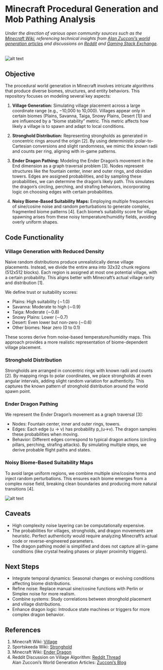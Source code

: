 # Minecraft Procedural Generation and Mob Pathing Analysis
###### Under the direction of various open community sources such as the [Minecraft Wiki](https://minecraft.wiki/), referencing technical insights from [Alan Zucconi’s world generation articles](https://www.alanzucconi.com/2022/06/05/minecraft-world-generation/) and discussions on [Reddit](https://www.reddit.com/r/Minecraft/) and [Gaming Stack Exchange](https://gaming.stackexchange.com/).

![alt text](Plots/VillageDistribution.png "Sample Village Distribution in the Overworld")

## Objective

The procedural world generation in Minecraft involves intricate algorithms that produce diverse biomes, structures, and entity behaviors. This repository focuses on modeling several key aspects:

1. **Village Generation:** Simulating village placement across a large coordinate range (e.g., −10,000 to 10,000). Villages appear only in certain biomes (Plains, Savanna, Taiga, Snowy Plains, Desert [1]) and are influenced by a “biome stability” metric. This metric affects how likely a village is to spawn and adapt to local conditions.

2. **Stronghold Distribution:** Representing strongholds as generated in concentric rings around the origin [2]. By using deterministic polar-to-Cartesian conversions and slight randomness, we mimic the known radii and counts per ring, aligning with in-game patterns.

3. **Ender Dragon Pathing:** Modeling the Ender Dragon’s movement in the End dimension as a graph traversal problem [3]. Nodes represent structures like the fountain center, inner and outer rings, and obsidian towers. Edges are assigned probabilities, and by sampling these probabilities, we can determine the dragon’s likely path. This simulates the dragon’s circling, perching, and strafing behaviors, incorporating logic on choosing edges with certain probabilities.

4. **Noisy Biome-Based Suitability Maps:** Employing multiple frequencies of sine/cosine noise and random perturbations to generate complex, fragmented biome patterns [4]. Each biome’s suitability score for village spawning arises from these noisy temperature/humidity fields, avoiding overly uniform shapes.

## Code Functionality

### Village Generation with Reduced Density

Naive random distributions produce unrealistically dense village placements. Instead, we divide the entire area into 32x32 chunk regions (512x512 blocks). Each region is assigned at most one potential village, with a certain probability. This aligns better with Minecraft’s actual village rarity and distribution [1].

We define trust or suitability scores:
- Plains: High suitability (∼1.0)
- Savanna: Moderate to high (∼0.9)
- Taiga: Moderate (∼0.8)
- Snowy Plains: Lower (∼0.7)
- Desert: Even lower but non-zero (∼0.6)
- Other biomes: Near zero (0 to 0.1)

These scores derive from noise-based temperature/humidity maps. This approach provides a more realistic representation of biome-dependent village placement.

### Stronghold Distribution

Strongholds are arranged in concentric rings with known radii and counts [2]. By mapping rings to polar coordinates, we place strongholds at even angular intervals, adding slight random variation for authenticity. This captures the known pattern of stronghold distribution around the world spawn point.

### Ender Dragon Pathing

We represent the Ender Dragon’s movement as a graph traversal [3]:
- Nodes: Fountain center, inner and outer rings, towers.
- Edges: Each edge (u → v) has probability p_(u→v). The dragon samples these probabilities when moving.
- Behavior: Different edges correspond to typical dragon actions (circling pillars, perching, strafing attacks). By simulating multiple steps, we derive probable flight paths and states.

### Noisy Biome-Based Suitability Maps

To avoid large uniform regions, we combine multiple sine/cosine terms and inject random perturbations. This ensures each biome emerges from a complex noise field, breaking clean boundaries and producing more natural transitions [4].

![alt text](Plots/NoisyBiomeSuitability.png "Noisy Biome Suitability Map")

## Caveats

- High complexity noise layering can be computationally expensive.
- The probabilities for villages, strongholds, and dragon movements are heuristic. Perfect authenticity would require analyzing Minecraft’s actual code or reverse-engineered parameters.
- The dragon pathing model is simplified and does not capture all in-game conditions (like crystal healing phases or player proximity triggers).

## Next Steps

- Integrate temporal dynamics: Seasonal changes or evolving conditions affecting biome distributions.
- Refine noise: Replace manual sine/cosine functions with Perlin or Simplex noise for more realism.
- Combine systems: Study correlations between stronghold placement and village distributions.
- Enhance dragon logic: Introduce state machines or triggers for more complex dragon behavior.

## References

1. Minecraft Wiki: [Village](https://minecraft.wiki/w/Village)  
2. Sportskeeda Wiki: [Stronghold](https://wiki.sportskeeda.com/minecraft/stronghold)  
3. Minecraft Wiki: [Ender Dragon](https://minecraft.wiki/w/Ender_Dragon)  
4. Reddit Discussion on Village Algorithm: [Reddit Thread](https://www.reddit.com/r/Minecraft/comments/ahab1g/what_is_minecrafts_algorithm_for_deciding_the/)  
   Alan Zucconi’s World Generation Articles: [Zucconi’s Blog](https://www.alanzucconi.com/2022/06/05/minecraft-world-generation/)


